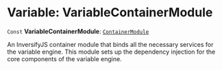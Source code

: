 # Variable: VariableContainerModule

`Const` **VariableContainerModule**: [`ContainerModule`](/auto-docs/fixed-layout-editor/classes/ContainerModule.md)

An InversifyJS container module that binds all the necessary services for the variable engine.
This module sets up the dependency injection for the core components of the variable engine.
